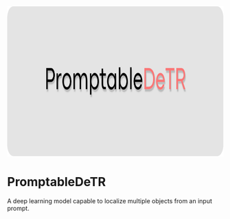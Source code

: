 <img src="figs/PromptableDeTR (Logo).png" style="height: 350px">

# PromptableDeTR
A deep learning model capable to localize multiple objects from an input prompt.
